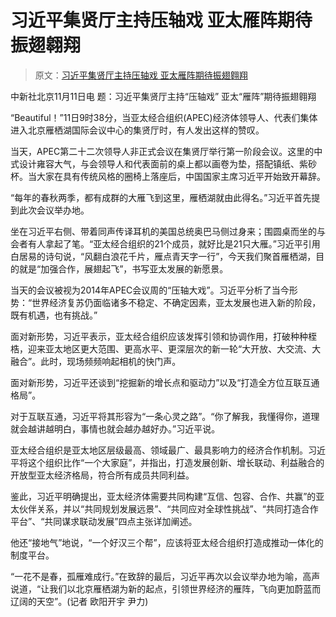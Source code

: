 # 习近平集贤厅主持压轴戏 亚太雁阵期待振翅翱翔

> 原文：[习近平集贤厅主持压轴戏 亚太雁阵期待振翅翱翔](https://mp.weixin.qq.com/s/KDOXh-_gU8VNsaT7qGMFEw)

中新社北京11月11日电 题：习近平集贤厅主持“压轴戏” 亚太“雁阵”期待振翅翱翔

“Beautiful！”11日9时38分，当亚太经合组织(APEC)经济体领导人、代表们集体进入北京雁栖湖国际会议中心的集贤厅时，有人发出这样的赞叹。

当天，APEC第二十二次领导人非正式会议在集贤厅举行第一阶段会议。这里的中式设计雍容大气，与会领导人和代表面前的桌上都以画卷为垫，搭配镇纸、紫砂杯。当大家在具有传统风格的圈椅上落座后，中国国家主席习近平开始致开幕辞。

“每年的春秋两季，都有成群的大雁飞到这里，雁栖湖就由此得名。”习近平首先提到此次会议举办地。

坐在习近平右侧、带着同声传译耳机的美国总统奥巴马侧过身来；围圆桌而坐的与会者有人拿起了笔。“亚太经合组织的21个成员，就好比是21只大雁。”习近平引用白居易的诗句说，“风翻白浪花千片，雁点青天字一行”，今天我们聚首雁栖湖，目的就是“加强合作，展翅起飞”，书写亚太发展的新愿景。

当天的会议被视为2014年APEC会议周的“压轴大戏”。习近平分析了当今形势：“世界经济复苏仍面临诸多不稳定、不确定因素，亚太发展也进入新的阶段，既有机遇，也有挑战。”

面对新形势，习近平表示，亚太经合组织应该发挥引领和协调作用，打破种种桎梏，迎来亚太地区更大范围、更高水平、更深层次的新一轮“大开放、大交流、大融合”。此时，现场频频响起相机的快门声。

面对新形势，习近平还谈到“挖掘新的增长点和驱动力”以及“打造全方位互联互通格局”。

对于互联互通，习近平将其形容为“一条心灵之路”。“你了解我，我懂得你，道理就会越讲越明白，事情也就会越办越好办。”习近平说。

亚太经合组织是亚太地区层级最高、领域最广、最具影响力的经济合作机制。习近平将这个组织比作“一个大家庭”，并指出，打造发展创新、增长联动、利益融合的开放型亚太经济格局，符合所有成员共同利益。

鉴此，习近平明确提出，亚太经济体需要共同构建“互信、包容、合作、共赢”的亚太伙伴关系，并以“共同规划发展远景”、“共同应对全球性挑战”、“共同打造合作平台”、“共同谋求联动发展”四点主张详加阐述。

他还“接地气”地说，“一个好汉三个帮”，应该将亚太经合组织打造成推动一体化的制度平台。

“一花不是春，孤雁难成行。”在致辞的最后，习近平再次以会议举办地为喻，高声说道，“让我们以北京雁栖湖为新的起点，引领世界经济的雁阵，飞向更加蔚蓝而辽阔的天空”。(记者 欧阳开宇 尹力)
